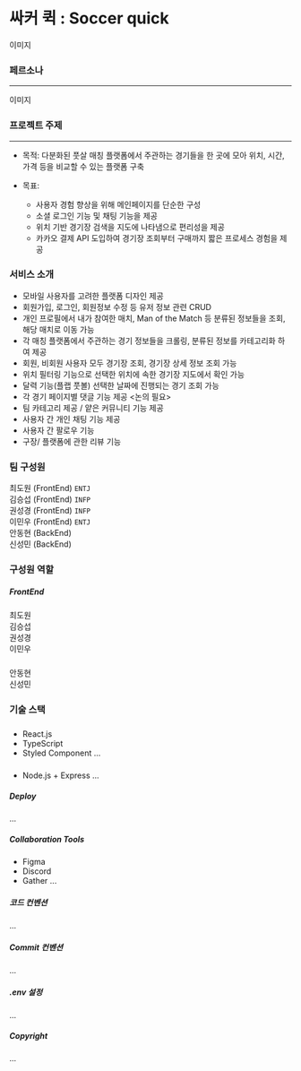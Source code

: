 # 싸커 퀵 : Soccer quick

이미지

### 페르소나
<hr>

이미지

### 프로젝트 주제
<hr>

- 목적: 다분화된 풋살 매칭 플랫폼에서 주관하는 경기들을 한 곳에 모아 위치, 시간, 가격 등을 비교할 수 있는 플랫폼 구축<br>

- 목표:
  - 사용자 경험 향상을 위해 메인페이지를 단순한 구성
  - 소셜 로그인 기능 및 채팅 기능을 제공
  - 위치 기반 경기장 검색을 지도에 나타냄으로 편리성을 제공
  - 카카오 결제 API 도입하여 경기장 조회부터 구매까지 짧은 프로세스 경험을 제공
   

### 서비스 소개
  - 모바일 사용자를 고려한 플랫폼 디자인 제공
  - 회원가입, 로그인, 회원정보 수정 등 유저 정보 관련 CRUD
  - 개인 프로필에서 내가 참여한 매치, Man of the Match 등 분류된 정보들을 조회, 해당 매치로 이동 가능
  - 각 매칭 플랫폼에서 주관하는 경기 정보들을 크롤링, 분류된 정보를 카테고리화 하여 제공
  - 회원, 비회원 사용자 모두 경기장 조회, 경기장 상세 정보 조회 가능
  - 위치 필터링 기능으로 선택한 위치에 속한 경기장 지도에서 확인 가능
  - 달력 기능(플랩 풋볼) 선택한 날짜에 진행되는 경기 조회 가능
  - 각 경기 페이지별 댓글 기능 제공
  <논의 필요>
  - 팀 카테고리 제공 / 얕은 커뮤니티 기능 제공
  - 사용자 간 개인 채팅 기능 제공
  - 사용자 간 팔로우 기능
  - 구장/ 플랫폼에 관한 리뷰 기능

### 팀 구성원
최도원 (FrontEnd) `ENTJ`  
김승섭 (FrontEnd) `INFP`  
권성경 (FrontEnd) `INFP`  
이민우 (FrontEnd) `ENTJ`  
안동현 (BackEnd) ` `  
신성민 (BackEnd) ` `  

### 구성원 역할
##### FrontEnd  
최도원  
김승섭  
권성경  
이민우  

##### <BackEnd>  
안동현  
신성민

### 기술 스택
##### <FrontEnd>
- React.js
- TypeScript
- Styled Component
...
##### <BackEnd>
- Node.js + Express
...

##### Deploy
...
##### Collaboration Tools
- Figma
- Discord
- Gather
...

##### 코드 컨벤션
...
##### Commit 컨벤션
...
##### .env 설정
...
##### Copyright
...
